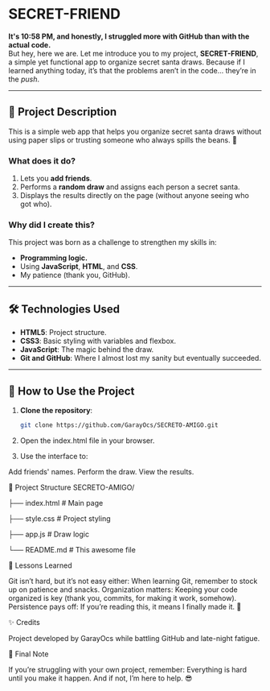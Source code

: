 # SECRET-FRIEND

**It's 10:58 PM, and honestly, I struggled more with GitHub than with the actual code.**  
But hey, here we are. Let me introduce you to my project, **SECRET-FRIEND**, a simple yet functional app to organize secret santa draws. Because if I learned anything today, it’s that the problems aren’t in the code... they’re in the _push_.

---

## 📝 Project Description

This is a simple web app that helps you organize secret santa draws without using paper slips or trusting someone who always spills the beans. 🤫

### **What does it do?**
1. Lets you **add friends**.
2. Performs a **random draw** and assigns each person a secret santa.
3. Displays the results directly on the page (without anyone seeing who got who).

### **Why did I create this?**
This project was born as a challenge to strengthen my skills in:
- **Programming logic.**
- Using **JavaScript**, **HTML**, and **CSS**.
- My patience (thank you, GitHub).

---

## 🛠️ Technologies Used

- **HTML5**: Project structure.
- **CSS3**: Basic styling with variables and flexbox.
- **JavaScript**: The magic behind the draw.
- **Git and GitHub**: Where I almost lost my sanity but eventually succeeded.

---

## 🚀 How to Use the Project

1. **Clone the repository**:
   ```bash
   git clone https://github.com/GarayOcs/SECRETO-AMIGO.git

2.  Open the index.html file in your browser.

3. Use the interface to:

Add friends' names.
Perform the draw.
View the results.

📂 Project Structure
SECRETO-AMIGO/

├── index.html      # Main page

├── style.css       # Project styling

├── app.js          # Draw logic

└── README.md       # This awesome file

🧠 Lessons Learned

Git isn’t hard, but it’s not easy either: When learning Git, remember to stock up on patience and snacks.
Organization matters: Keeping your code organized is key (thank you, commits, for making it work, somehow).
Persistence pays off: If you’re reading this, it means I finally made it. 🚀

✨ Credits

Project developed by GarayOcs while battling GitHub and late-night fatigue.

📌 Final Note

If you’re struggling with your own project, remember: Everything is hard until you make it happen. And if not, I’m here to help. 😎
